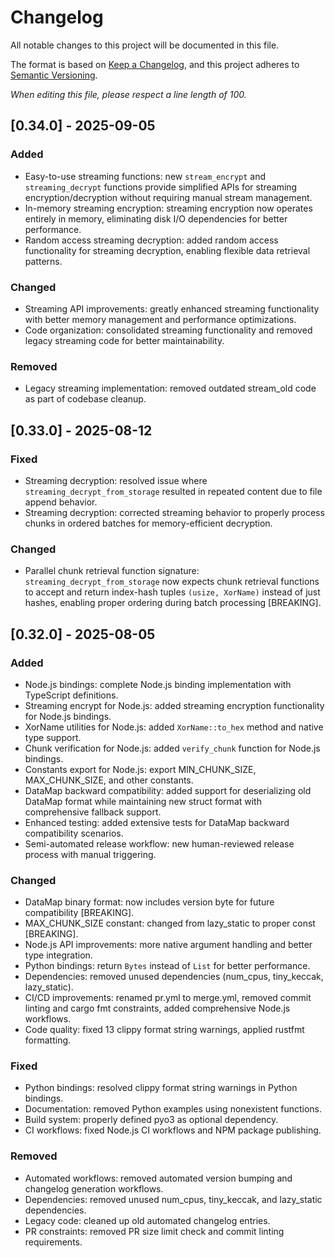 # Changelog

All notable changes to this project will be documented in this file.

The format is based on [Keep a Changelog](https://keepachangelog.com/en/1.1.0/),
and this project adheres to [Semantic Versioning](https://semver.org/spec/v2.0.0.html).

*When editing this file, please respect a line length of 100.*

## [0.34.0] - 2025-09-05

### Added
- Easy-to-use streaming functions: new `stream_encrypt` and `streaming_decrypt` functions provide 
  simplified APIs for streaming encryption/decryption without requiring manual stream management.
- In-memory streaming encryption: streaming encryption now operates entirely in memory, 
  eliminating disk I/O dependencies for better performance.
- Random access streaming decryption: added random access functionality for streaming decryption,
  enabling flexible data retrieval patterns.

### Changed
- Streaming API improvements: greatly enhanced streaming functionality with better memory 
  management and performance optimizations.
- Code organization: consolidated streaming functionality and removed legacy streaming code for 
  better maintainability.

### Removed
- Legacy streaming implementation: removed outdated stream_old code as part of codebase cleanup.

## [0.33.0] - 2025-08-12

### Fixed
- Streaming decryption: resolved issue where `streaming_decrypt_from_storage` resulted in 
  repeated content due to file append behavior.
- Streaming decryption: corrected streaming behavior to properly process chunks in ordered 
  batches for memory-efficient decryption.

### Changed
- Parallel chunk retrieval function signature: `streaming_decrypt_from_storage` now expects
  chunk retrieval functions to accept and return index-hash tuples `(usize, XorName)` instead
  of just hashes, enabling proper ordering during batch processing [BREAKING].

## [0.32.0] - 2025-08-05

### Added
- Node.js bindings: complete Node.js binding implementation with TypeScript definitions.
- Streaming encrypt for Node.js: added streaming encryption functionality for Node.js bindings.
- XorName utilities for Node.js: added `XorName::to_hex` method and native type support.
- Chunk verification for Node.js: added `verify_chunk` function for Node.js bindings.
- Constants export for Node.js: export MIN_CHUNK_SIZE, MAX_CHUNK_SIZE, and other constants.
- DataMap backward compatibility: added support for deserializing old DataMap format while 
  maintaining new struct format with comprehensive fallback support.
- Enhanced testing: added extensive tests for DataMap backward compatibility scenarios.
- Semi-automated release workflow: new human-reviewed release process with manual triggering.

### Changed
- DataMap binary format: now includes version byte for future compatibility [BREAKING].
- MAX_CHUNK_SIZE constant: changed from lazy_static to proper const [BREAKING].
- Node.js API improvements: more native argument handling and better type integration.
- Python bindings: return `Bytes` instead of `List` for better performance.
- Dependencies: removed unused dependencies (num_cpus, tiny_keccak, lazy_static).
- CI/CD improvements: renamed pr.yml to merge.yml, removed commit linting and cargo fmt 
  constraints, added comprehensive Node.js workflows.
- Code quality: fixed 13 clippy format string warnings, applied rustfmt formatting.

### Fixed
- Python bindings: resolved clippy format string warnings in Python bindings.
- Documentation: removed Python examples using nonexistent functions.
- Build system: properly defined pyo3 as optional dependency.
- CI workflows: fixed Node.js CI workflows and NPM package publishing.

### Removed
- Automated workflows: removed automated version bumping and changelog generation workflows.
- Dependencies: removed unused num_cpus, tiny_keccak, and lazy_static dependencies.
- Legacy code: cleaned up old automated changelog entries.
- PR constraints: removed PR size limit check and commit linting requirements.
